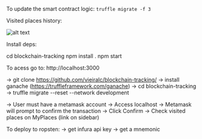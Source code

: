 
To update the smart contract logic:
`truffle migrate -f 3`

Visited places history:

![alt text](https://github.com/vieiralc/blockchain-tracking/blob/master/capture.JPG)

Install deps:

cd blockchain-tracking
npm install .
npm start

To acess go to: http://localhost:3000

-> git clone https://github.com/vieiralc/blockchain-tracking/
-> install ganache (https://truffleframework.com/ganache)
-> cd blockchain-tracking
-> truffle migrate --reset --network development

-> User must have a metamask account
-> Access localhost
-> Metamask will prompt to confirm the transaction
-> Click Confirm
-> Check visited places on MyPlaces (link on sidebar)

To deploy to ropsten:
-> get infura api key
-> get a mnemonic